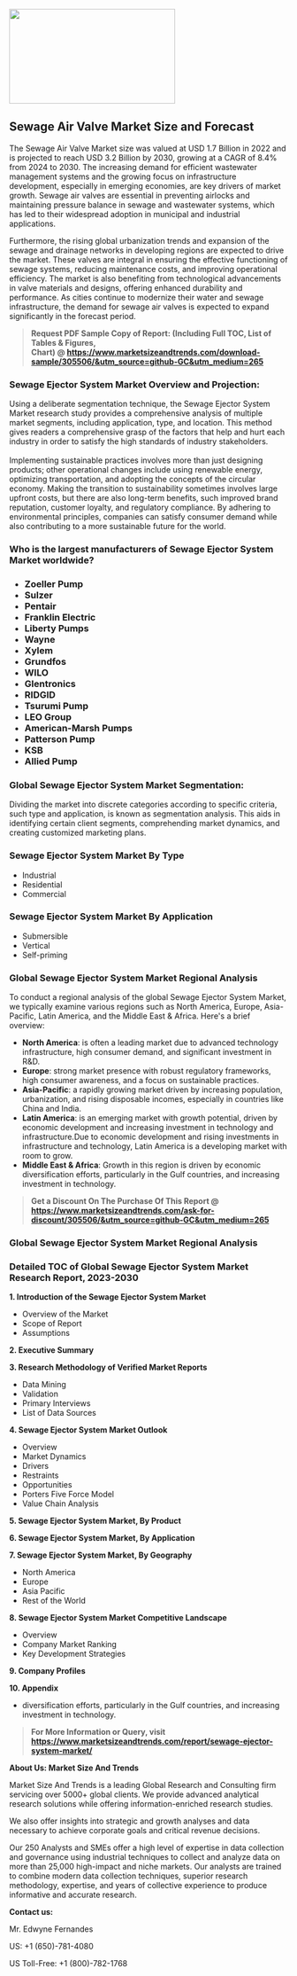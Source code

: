 <p><img class="alignnone size-medium wp-image-20088" src="https://ffe5etoiles.com/wp-content/uploads/2024/12/MST1-300x171.png" alt="" width="300" height="171" /></p><h2>Sewage Air Valve Market Size and Forecast</h2><p>The Sewage Air Valve Market size was valued at USD 1.7 Billion in 2022 and is projected to reach USD 3.2 Billion by 2030, growing at a CAGR of 8.4% from 2024 to 2030. The increasing demand for efficient wastewater management systems and the growing focus on infrastructure development, especially in emerging economies, are key drivers of market growth. Sewage air valves are essential in preventing airlocks and maintaining pressure balance in sewage and wastewater systems, which has led to their widespread adoption in municipal and industrial applications.</p><p>Furthermore, the rising global urbanization trends and expansion of the sewage and drainage networks in developing regions are expected to drive the market. These valves are integral in ensuring the effective functioning of sewage systems, reducing maintenance costs, and improving operational efficiency. The market is also benefiting from technological advancements in valve materials and designs, offering enhanced durability and performance. As cities continue to modernize their water and sewage infrastructure, the demand for sewage air valves is expected to expand significantly in the forecast period.</p></p><blockquote id="" class=""><strong>Request PDF Sample Copy of Report: (Including Full TOC, List of Tables &amp; Figures, Chart)&nbsp;@&nbsp;<strong><a href="https://www.marketsizeandtrends.com/download-sample/305506/&utm_source=github-GC&utm_medium=265" target="_blank">https://www.marketsizeandtrends.com/download-sample/305506/&utm_source=github-GC&utm_medium=265</a></strong></strong></blockquote><h3 id="" class="">Sewage Ejector System Market&nbsp;Overview and Projection:</h3><p id="" class="">Using a deliberate segmentation technique, the Sewage Ejector System Market research study provides a comprehensive analysis of multiple market segments, including application, type, and location. This method gives readers a comprehensive grasp of the factors that help and hurt each industry in order to satisfy the high standards of industry stakeholders. <br /> <br />Implementing sustainable practices involves more than just designing products; other operational changes include using renewable energy, optimizing transportation, and adopting the concepts of the circular economy. Making the transition to sustainability sometimes involves large upfront costs, but there are also long-term benefits, such improved brand reputation, customer loyalty, and regulatory compliance. By adhering to environmental principles, companies can satisfy consumer demand while also contributing to a more sustainable future for the world.</p><h3 id="" class="">Who is the largest manufacturers of&nbsp;Sewage Ejector System Market worldwide?</h3><h3 class=""><p><ul><li>Zoeller Pump </li><li> Sulzer </li><li> Pentair </li><li> Franklin Electric </li><li> Liberty Pumps </li><li> Wayne </li><li> Xylem </li><li> Grundfos </li><li> WILO </li><li> Glentronics </li><li> RIDGID </li><li> Tsurumi Pump </li><li> LEO Group </li><li> American-Marsh Pumps </li><li> Patterson Pump </li><li> KSB </li><li> Allied Pump</li></ul></p></h3><h3 id="" class="">Global&nbsp;Sewage Ejector System Market Segmentation:</h3><p id="" class="">Dividing the market into discrete categories according to specific criteria, such type and application, is known as segmentation analysis. This aids in identifying certain client segments, comprehending market dynamics, and creating customized marketing plans.</p><h3 id="" class="">Sewage Ejector System Market&nbsp;By Type</h3><p><p><ul><li>Industrial</li><li> Residential</li><li> Commercial</p></li></ul></p></p><h3 id="" class="">Sewage Ejector System Market&nbsp;By Application</h3><p class=""><p><ul><li>Submersible</li><li> Vertical</li><li> Self-priming</li></ul></p></p><h3 id="" class="">Global Sewage Ejector System Market Regional Analysis</h3><p id="" class="">To conduct a regional analysis of the global Sewage Ejector System Market, we typically examine various regions such as North America, Europe, Asia-Pacific, Latin America, and the Middle East &amp; Africa. Here's a brief overview:</p><ul><li><strong>North America</strong>: is often a leading market due to advanced technology infrastructure, high consumer demand, and significant investment in R&amp;D.</li><li><strong>Europe</strong>: strong market presence with robust regulatory frameworks, high consumer awareness, and a focus on sustainable practices.</li><li><strong>Asia-Pacific</strong>: a rapidly growing market driven by increasing population, urbanization, and rising disposable incomes, especially in countries like China and India.</li><li><strong>Latin America</strong>: is an emerging market with growth potential, driven by economic development and increasing investment in technology and infrastructure.Due to economic development and rising investments in infrastructure and technology, Latin America is a developing market with room to grow.</li><li><strong>Middle East &amp; Africa</strong>: Growth in this region is driven by economic diversification efforts, particularly in the Gulf countries, and increasing investment in technology.</li></ul><blockquote id="" class=""><strong>Get a Discount On The Purchase Of This Report @ <strong><a href="https://www.marketsizeandtrends.com/ask-for-discount/305506/&utm_source=github-GC&utm_medium=265" target="_blank">https://www.marketsizeandtrends.com/ask-for-discount/305506/&utm_source=github-GC&utm_medium=265</a></strong></strong></blockquote><h3 id="" class="">Global Sewage Ejector System Market Regional Analysis</h3><h3 id="" class="">Detailed TOC of Global Sewage Ejector System Market Research Report, 2023-2030</h3><p id="" class=""><strong>1. Introduction of the Sewage Ejector System Market</strong></p><ul><li>Overview of the Market</li><li>Scope of Report</li><li>Assumptions</li></ul><p id="" class=""><strong>2. Executive Summary</strong></p><p id="" class=""><strong>3. Research Methodology of Verified Market Reports</strong></p><ul><li>Data Mining</li><li>Validation</li><li>Primary Interviews</li><li>List of Data Sources</li></ul><p id="" class=""><strong>4. Sewage Ejector System Market Outlook</strong></p><ul><li>Overview</li><li>Market Dynamics</li><li>Drivers</li><li>Restraints</li><li>Opportunities</li><li>Porters Five Force Model</li><li>Value Chain Analysis</li></ul><p id="" class=""><strong>5. Sewage Ejector System Market, By Product</strong></p><p id="" class=""><strong>6. Sewage Ejector System Market, By Application</strong></p><p id="" class=""><strong>7. Sewage Ejector System Market, By Geography</strong></p><ul><li>North America</li><li>Europe</li><li>Asia Pacific</li><li>Rest of the World</li></ul><p id="" class=""><strong>8. Sewage Ejector System Market Competitive Landscape</strong></p><ul><li>Overview</li><li>Company Market Ranking</li><li>Key Development Strategies</li></ul><p id="" class=""><strong>9. Company Profiles</strong></p><p id="" class=""><strong>10. Appendix</strong></p><ul><li>diversification efforts, particularly in the Gulf countries, and increasing investment in technology.</li></ul><blockquote id="" class=""><strong>For More Information or Query, visit <strong><strong><a href="https://www.marketsizeandtrends.com/report/sewage-ejector-system-market/" target="_blank">https://www.marketsizeandtrends.com/report/sewage-ejector-system-market/</a></strong></strong></strong></blockquote><p id="" class=""><strong>About Us: Market Size And Trends</strong></p><p id="" class="">Market Size And Trends is a leading Global Research and Consulting firm servicing over 5000+ global clients. We provide advanced analytical research solutions while offering information-enriched research studies.</p><p id="" class="">We also offer insights into strategic and growth analyses and data necessary to achieve corporate goals and critical revenue decisions.</p><p id="" class="">Our 250 Analysts and SMEs offer a high level of expertise in data collection and governance using industrial techniques to collect and analyze data on more than 25,000 high-impact and niche markets. Our analysts are trained to combine modern data collection techniques, superior research methodology, expertise, and years of collective experience to produce informative and accurate research.</p><p id="" class=""><strong>Contact us:</strong></p><p id="" class="">Mr. Edwyne Fernandes</p><p id="" class="">US: +1 (650)-781-4080</p><p id="" class="">US Toll-Free: +1 (800)-782-1768</p>
